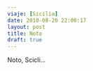 ```yaml
---
viaje: [Sicilia]
date: 2010-08-20 22:00:17
layout: post
title: Noto
draft: true
---
```


Noto, Scicli...